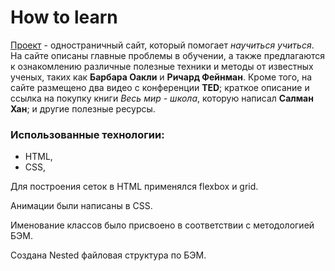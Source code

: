 # How to learn

[Проект](https://raskat-dev.github.io/how-to-learn/ "Ссылка на gh-pages") - одностраничный сайт, который помогает *научиться учиться*.  
На сайте описаны главные проблемы в обучении, а также предлагаются к ознакомлению различные полезные техники и методы от известных ученых, таких как **Барбара Оакли** и **Ричард Фейнман**. Кроме того, на сайте размещено два видео с конференции **TED**; краткое описание и ссылка на покупку книги *Весь мир - школа*, которую написал **Салман Хан**; и другие полезные ресурсы.

### Использованные технологии:

* HTML,
* CSS,

Для построения сеток в HTML применялся flexbox и grid.  

Анимации были написаны в CSS.  

Именование классов было присвоено в соответствии с методологией БЭМ.  

Создана Nested файловая структура по БЭМ.
